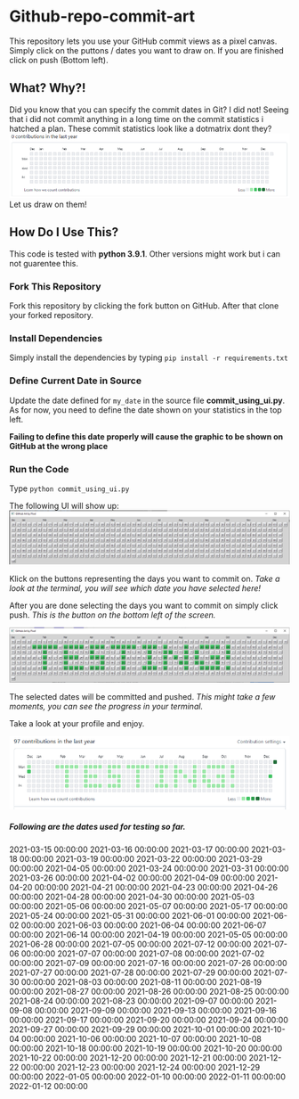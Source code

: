 # Github-repo-commit-art
This repository lets you use your GitHub commit views as a pixel canvas. Simply click on the puttons / dates you want 
to draw on. If you are finished click on push (Bottom left).

## What? Why?!
Did you know that you can specify the commit dates in Git?
I did not!
Seeing that i did not commit anything in a long time on the commit statistics i hatched a plan.
These commit statistics look like a dotmatrix dont they?
![There is something missing here!](doc/img/empty_commit_statistics.PNG?raw=true "Empty statistics")
Let us draw on them!

## How Do I Use This?
This code is tested with **python 3.9.1**. Other versions might work but i can not guarentee this.

### Fork This Repository
Fork this repository by clicking the fork button on GitHub.
After that clone your forked repository.

### Install Dependencies
Simply install the dependencies by typing
`pip install -r requirements.txt`

### Define Current Date in Source
Update the date defined for `my_date` in the source file **commit_using_ui.py**.
As for now, you need to define the date shown on your statistics in the top left.

**Failing to define this date properly will cause the graphic to be shown on GitHub at the wrong place**

### Run the Code
Type 
`python commit_using_ui.py`

The following UI will show up:
![There is something missing here!](doc/img/Empty_ui.PNG?raw=true "Empty UI")

Klick on the buttons representing the days you want to commit on.
*Take a look at the terminal, you will see which date you have selected here!*

After you are done selecting the days you want to commit on simply click push.
*This is the button on the bottom left of the screen.*

![There is something missing here!](doc/img/Testing_ui.PNG?raw=true "Testing written in UI")

The selected dates will be committed and pushed.
*This might take a few moments, you can see the progress in your terminal.*

Take a look at your profile and enjoy.

![There is something missing here!](doc/img/Github_test.PNG?raw=true "Testing as commits on GitHub")

##### Following are the dates used for testing so far.
2021-03-15 00:00:00
2021-03-16 00:00:00
2021-03-17 00:00:00
2021-03-18 00:00:00
2021-03-19 00:00:00
2021-03-22 00:00:00
2021-03-29 00:00:00
2021-04-05 00:00:00
2021-03-24 00:00:00
2021-03-31 00:00:00
2021-03-26 00:00:00
2021-04-02 00:00:00
2021-04-09 00:00:00
2021-04-20 00:00:00
2021-04-21 00:00:00
2021-04-23 00:00:00
2021-04-26 00:00:00
2021-04-28 00:00:00
2021-04-30 00:00:00
2021-05-03 00:00:00
2021-05-06 00:00:00
2021-05-07 00:00:00
2021-05-17 00:00:00
2021-05-24 00:00:00
2021-05-31 00:00:00
2021-06-01 00:00:00
2021-06-02 00:00:00
2021-06-03 00:00:00
2021-06-04 00:00:00
2021-06-07 00:00:00
2021-06-14 00:00:00
2021-04-19 00:00:00
2021-05-05 00:00:00
2021-06-28 00:00:00
2021-07-05 00:00:00
2021-07-12 00:00:00
2021-07-06 00:00:00
2021-07-07 00:00:00
2021-07-08 00:00:00
2021-07-02 00:00:00
2021-07-09 00:00:00
2021-07-16 00:00:00
2021-07-26 00:00:00
2021-07-27 00:00:00
2021-07-28 00:00:00
2021-07-29 00:00:00
2021-07-30 00:00:00
2021-08-03 00:00:00
2021-08-11 00:00:00
2021-08-19 00:00:00
2021-08-27 00:00:00
2021-08-26 00:00:00
2021-08-25 00:00:00
2021-08-24 00:00:00
2021-08-23 00:00:00
2021-09-07 00:00:00
2021-09-08 00:00:00
2021-09-09 00:00:00
2021-09-13 00:00:00
2021-09-16 00:00:00
2021-09-17 00:00:00
2021-09-20 00:00:00
2021-09-24 00:00:00
2021-09-27 00:00:00
2021-09-29 00:00:00
2021-10-01 00:00:00
2021-10-04 00:00:00
2021-10-06 00:00:00
2021-10-07 00:00:00
2021-10-08 00:00:00
2021-10-18 00:00:00
2021-10-19 00:00:00
2021-10-20 00:00:00
2021-10-22 00:00:00
2021-12-20 00:00:00
2021-12-21 00:00:00
2021-12-22 00:00:00
2021-12-23 00:00:00
2021-12-24 00:00:00
2021-12-29 00:00:00
2022-01-05 00:00:00
2022-01-10 00:00:00
2022-01-11 00:00:00
2022-01-12 00:00:00
